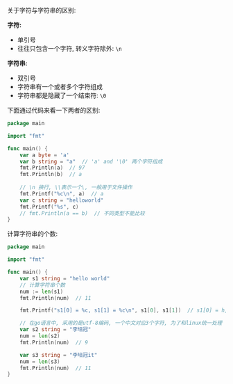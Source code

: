 关于字符与字符串的区别: 

**字符:** 

- 单引号
- 往往只包含一个字符, 转义字符除外: `\n`

**字符串:** 

- 双引号
- 字符串有一个或者多个字符组成
- 字符串都是隐藏了一个结束符: `\0`

下面通过代码来看一下两者的区别: 

```go
package main

import "fmt"

func main() {
	var a byte = 'a'
	var b string = "a"  // 'a' and '\0' 两个字符组成
	fmt.Println(a)  // 97
	fmt.Println(b)  // a
    
	// \n 换行, \\表示一个\, 一般用于文件操作
	fmt.Printf("%c\n", a)  // a
	var c string = "helloworld"
	fmt.Printf("%s", c)
	// fmt.Println(a == b)  // 不同类型不能比较
}
```

计算字符串的个数: 

```go
package main

import "fmt"

func main() {
	var s1 string = "hello world"
	// 计算字符串个数
	num := len(s1)
	fmt.Println(num)  // 11

	fmt.Printf("s1[0] = %c, s1[1] = %c\n", s1[0], s1[1])  // s1[0] = h, s1[1] = e

	// 在go语言中, 采用的是utf-8编码, 一个中文对应3个字符, 为了和linux统一处理
	var s2 string = "李培冠"
	num = len(s2)
	fmt.Println(num)  // 9

	var s3 string = "李培冠it"
	num = len(s3)
	fmt.Println(num)  // 11
}
```



